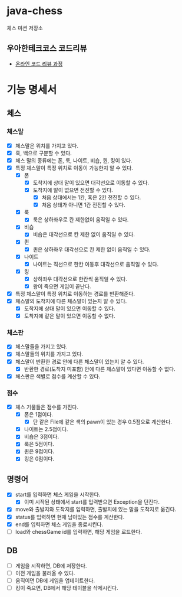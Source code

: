 # java-chess

체스 미션 저장소

## 우아한테크코스 코드리뷰

- [온라인 코드 리뷰 과정](https://github.com/woowacourse/woowacourse-docs/blob/master/maincourse/README.md)

# 기능 명세서

## 체스

### 체스말

- [x] 체스말은 위치를 가지고 있다.
- [x] 흑, 백으로 구분할 수 있다.
- [x] 체스 말의 종류에는 폰, 룩, 나이트, 비숍, 퀸, 킹이 있다.
- [x] 특정 체스말이 특정 위치로 이동이 가능한지 알 수 있다.
    - [x] 폰
        - [x] 도착지에 상대 말이 있으면 대각선으로 이동할 수 있다.
        - [x] 도착지에 말이 없으면 전진할 수 있다.
            - [x] 처음 상태에서는 1칸, 혹은 2칸 전진할 수 있다.
            - [x] 처음 상태가 아니면 1칸 전진할 수 있다.
    - [x] 룩
        - [x] 룩은 상하좌우로 칸 제한없이 움직일 수 있다.
    - [x] 비숍
        - [x] 비숍은 대각선으로 칸 제한 없이 움직일 수 있다.
    - [x] 퀸
        - [x] 퀸은 상하좌우 대각선으로 칸 제한 없이 움직일 수 있다.
    - [x] 나이트
        - [x] 나이트는 직선으로 한칸 이동후 대각선으로 움직일 수 있다.
    - [x] 킹
        - [x] 상하좌우 대각선으로 한칸씩 움직일 수 있다.
        - [x] 왕이 죽으면 게임이 끝난다.
- [x] 특정 체스말이 특정 위치로 이동하는 경로를 반환해준다.
- [x] 체스말의 도착지에 다른 체스말이 있는지 알 수 있다.
    - [x] 도착지에 상대 말이 있으면 이동할 수 있다.
    - [x] 도착지에 같은 말이 있으면 이동할 수 없다.

### 체스판

- [x] 체스말들을 가지고 있다.
- [x] 체스말들의 위치를 가지고 있다.
- [x] 체스말이 반환한 경로 안에 다른 체스말이 있는지 알 수 있다.
    - [x] 반환한 경로(도착지 미포함) 안에 다른 체스말이 있다면 이동할 수 없다.
- [x] 체스판은 색별로 점수를 계산할 수 있다.

### 점수

- [x] 체스 기물들은 점수를 가진다.
    - [x] 폰은 1점이다.
        - [x] 단 같은 File에 같은 색의 pawn이 있는 경우 0.5점으로 계산한다.
    - [x] 나이트는 2.5점이다.
    - [x] 비숍은 3점이다.
    - [x] 룩은 5점이다.
    - [x] 퀸은 9점이다.
    - [x] 킹은 0점이다.

## 명령어

- [x] start를 입력하면 체스 게임을 시작한다.
    - [x] 이미 시작된 상태에서 start를 입력받으면 Exception을 던진다.
- [x] move와 출발지와 도착지를 입력하면, 출발지에 있는 말을 도착지로 옮긴다.
- [x] status를 입력하면 현재 남아있는 점수를 계산한다.
- [x] end를 입력하면 체스 게임을 종료시킨다.
- [ ] load와 chessGame id를 입력하면, 해당 게임을 로드한다.

## DB

- [ ] 게임을 시작하면, DB에 저장한다.
- [ ] 이전 게임을 불러올 수 있다.
- [ ] 움직이면 DB에 게임을 업데이트한다.
- [ ] 킹이 죽으면, DB에서 해당 테이블을 삭제시킨다.
